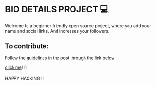 # BIO DETAILS PROJECT 💻

Welcome to a beginner friendly open source project, where you add your name and social links. And increases your followers.

## To contribute:

Follow the guidelines in the post through the link below 

[click me](https://caesarsage.hashnode.dev/practical-collaborative-strategy-for-teams-and-open-source-enthusiasts-with-git)! 🖱️

HAPPY HACKING !!!